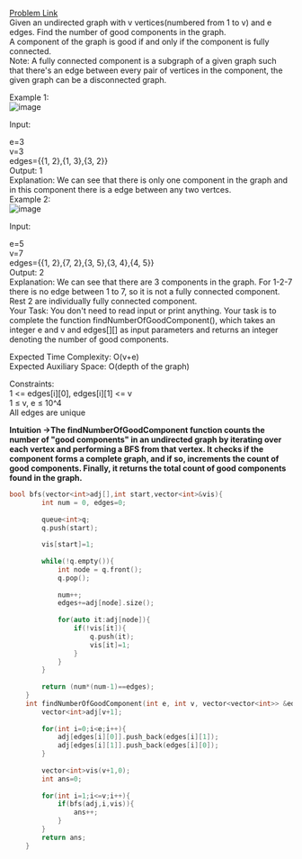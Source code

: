 [Problem Link](https://www.geeksforgeeks.org/problems/number-of-good-components--170647/1)<br>
Given an undirected graph with v vertices(numbered from 1 to v) and e edges. Find the number of good components in the graph.<br>
A component of the graph is good if and only if the component is fully connected.<br>
Note: A fully connected component is a subgraph of a given graph such that there's an edge between every pair of vertices in the component, the given graph can be a disconnected graph. <br>

Example 1:<br>
![image](https://github.com/akscpp/GeeksforGeeks_POTD/assets/129672950/e0b16ea2-50a9-4c2f-a9f9-d4282522de90)

Input: <br>


e=3 <br>
v=3<br>
edges={{1, 2},{1, 3},{3, 2}}<br>
Output: 
1<br>
Explanation: 
We can see that there is only one component in the graph and in this component there is a edge between any two vertces.<br>
Example 2:<br>
![image](https://github.com/akscpp/GeeksforGeeks_POTD/assets/129672950/f15f54f4-4e21-4889-93ec-18fb84f5c357)

Input:<br>

e=5 <br>
v=7<br>
edges={{1, 2},{7, 2},{3, 5},{3, 4},{4, 5}}<br>
Output: 
2<br>
Explanation: 
We can see that there are 3 components in the graph. For 1-2-7 there is no edge between 1 to 7, so it is not a fully connected component. Rest 2 are individually fully connected component.<br>
Your Task:
You don't need to read input or print anything. Your task is to complete the function findNumberOfGoodComponent(), which takes an integer e and v and edges[][] as input parameters and returns an integer denoting the number of good components.<br>

Expected Time Complexity: O(v+e)<br>
Expected Auxiliary Space: O(depth of the graph)<br>

Constraints:<br>
1 <= edges[i][0], edges[i][1] <= v<br>
1 ≤ v, e ≤ 10^4<br>
All edges are unique<br>

__Intuition ->The findNumberOfGoodComponent function counts the number of "good components" in an undirected graph by iterating over each vertex and performing a BFS from that vertex. It checks if the component forms a complete graph, and if so, increments the count of good components. Finally, it returns the total count of good components found in the graph.__

```C++
bool bfs(vector<int>adj[],int start,vector<int>&vis){
        int num = 0, edges=0;
        
        queue<int>q;
        q.push(start);
        
        vis[start]=1;
        
        while(!q.empty()){
            int node = q.front();
            q.pop();
            
            num++;
            edges+=adj[node].size();
            
            for(auto it:adj[node]){
                if(!vis[it]){
                    q.push(it);
                    vis[it]=1;
                }
            }
        }
        
        return (num*(num-1)==edges);
    }
    int findNumberOfGoodComponent(int e, int v, vector<vector<int>> &edges) {
        vector<int>adj[v+1];
        
        for(int i=0;i<e;i++){
            adj[edges[i][0]].push_back(edges[i][1]);
            adj[edges[i][1]].push_back(edges[i][0]);
        }
        
        vector<int>vis(v+1,0);
        int ans=0;
        
        for(int i=1;i<=v;i++){
            if(bfs(adj,i,vis)){
                ans++;
            }
        }
        return ans;
    }
```
